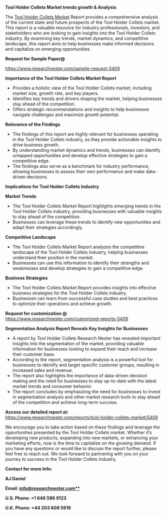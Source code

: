 ﻿<a name="_hlk169704084"></a><a name="_hlk168649135"></a><a name="_hlk167721000"></a>**Tool Holder Collets Market trends growth & Analysis**

The [Tool Holder Collets Market](https://www.researchnester.com/reports/tool-holder-collets-market/5409) Report provides a comprehensive analysis of the current state and future prospects of the Tool Holder Collets market. This report is a valuable resource for industry professionals, investors, and stakeholders who are looking to gain insights into the Tool Holder Collets industry. By examining key trends, market dynamics, and competitive landscape, this report aims to help businesses make informed decisions and capitalize on emerging opportunities.

**Request for Sample Paper@**

<https://www.researchnester.com/sample-request-5409>

**Importance of the Tool Holder Collets Market Report**

- Provides a holistic view of the Tool Holder Collets market, including market size, growth rate, and key players.
- Identifies key trends and drivers shaping the market, helping businesses stay ahead of the competition.
- Offers strategic recommendations and insights to help businesses navigate challenges and maximize growth potential.

**Relevance of the Findings**	

- The findings of this report are highly relevant for businesses operating in the Tool Holder Collets industry, as they provide actionable insights to drive business growth.
- By understanding market dynamics and trends, businesses can identify untapped opportunities and develop effective strategies to gain a competitive edge.
- The findings also serve as a benchmark for industry performance, allowing businesses to assess their own performance and make data-driven decisions.

**Implications for Tool Holder Collets  Industry**

**Market Trends**

- The Tool Holder Collets Market Report highlights emerging trends in the Tool Holder Collets industry, providing businesses with valuable insights to stay ahead of the competition.
- Businesses can leverage these trends to identify new opportunities and adapt their strategies accordingly.

**Competitive Landscape**

- The Tool Holder Collets Market Report analyzes the competitive landscape of the Tool Holder Collets industry, helping businesses understand their position in the market.
- Businesses can use this information to identify their strengths and weaknesses and develop strategies to gain a competitive edge.

**Business Strategies**

- The Tool Holder Collets Market Report provides insights into effective business strategies for the Tool Holder Collets industry.
- Businesses can learn from successful case studies and best practices to optimize their operations and achieve growth.

**Request for customization @** <https://www.researchnester.com/customized-reports-5409>

**Segmentation Analysis Report Reveals Key Insights for Businesses**

- A report by Tool Holder Collets Research Nester has revealed important insights into the segmentation of the market, providing valuable information for businesses looking to expand their reach and increase their customer base.
- According to the report, segmentation analysis is a powerful tool for businesses to identify and target specific customer groups, resulting in increased sales and revenue.
- The report also highlights the importance of data-driven decision making and the need for businesses to stay up-to-date with the latest market trends and consumer behavior.
- The report concludes by emphasizing the need for businesses to invest in segmentation analysis and other market research tools to stay ahead of the competition and achieve long-term success.

**Access our detailed report at:** <https://www.researchnester.com/reports/tool-holder-collets-market/5409>

We encourage you to take action based on these findings and leverage the opportunities presented by the Tool Holder Collets market. Whether it’s developing new products, expanding into new markets, or enhancing your marketing efforts, now is the time to capitalize on the growing demand. If you have any questions or would like to discuss the report further, please feel free to reach out. We look forward to partnering with you on your journey to success in the Tool Holder Collets Industry.

**Contact for more Info:**

**AJ Daniel**

**Email: [info@researchnester.com**](mailto:info@researchnester.com)**

**U.S. Phone: +1 646 586 9123**

**U.K. Phone: +44 203 608 5919**



